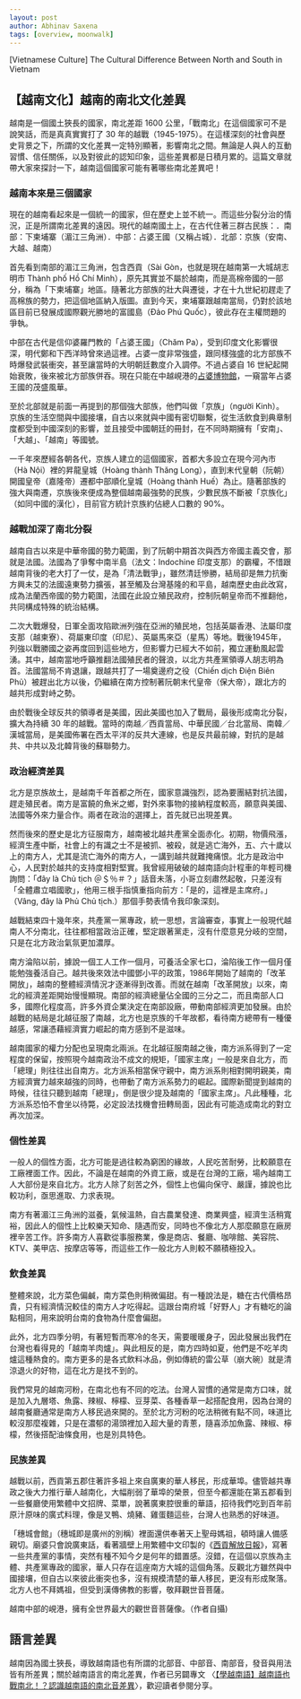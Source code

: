 ```yaml
---
layout: post
author: Abhinav Saxena
tags: [overview, moonwalk]
---
```


[Vietnamese Culture] The Cultural Difference Between North and South in Vietnam

## 【越南文化】越南的南北文化差異

越南是一個國土狹長的國家，南北差距 1600 公里，「戰南北」在這個國家可不是說笑話，而是真真實實打了 30 年的越戰（1945-1975）。在這樣深刻的社會與歷史背景之下，所謂的文化差異一定特別顯著，影響南北之間。無論是人與人的互動習慣、信任關係，以及對彼此的認知印象，這些差異都是日積月累的。這篇文章就帶大家來探討一下，越南這個國家可能有著哪些南北差異吧！

### 越南本來是三個國家

現在的越南看起來是一個統一的國家，但在歷史上並不統一。而這些分裂分治的情況，正是所謂南北差異的遠因。現代的越南國土上，在古代住著三群古民族：．南部：下柬埔寨（湄江三角洲）．中部：占婆王國（又稱占城）．北部：京族（安南、大越、越南）

首先看到南部的湄江三角洲，包含西貢（Sài Gòn，也就是現在越南第一大城胡志明市 Thành phố Hồ Chí Minh），原先其實並不屬於越南，而是高棉帝國的一部分，稱為「下柬埔寨」地區。隨著北方部族的壯大與遷徙，才在十九世紀初趕走了高棉族的勢力，把這個地區納入版圖。直到今天，柬埔寨跟越南當局，仍對於該地區目前已發展成國際觀光勝地的富國島（Đảo Phú Quốc），彼此存在主權問題的爭執。

中部在古代是信仰婆羅門教的「占婆王國」（Chăm Pa），受到印度文化影響很深，明代鄭和下西洋時曾來過這裡。占婆一度非常強盛，跟同樣強盛的北方部族不時爆發武裝衝突，甚至讓當時的大明朝廷數度介入調停。不過占婆自 16 世紀起開始衰敗，後來被北方部族併吞。現在只能在中越峴港的[占婆博物館](http://chammuseum.vn/)，一窺當年占婆王國的茂盛風華。

至於北部就是前面一再提到的那個強大部族，他們叫做「京族」（người Kinh）。京族的生活空間與中國接壤，自古以來就與中國有密切聯繫，從生活飲食到典章制度都受到中國深刻的影響，並且接受中國朝廷的冊封，在不同時期擁有「安南」、「大越」、「越南」等國號。

一千年來歷經各朝各代，京族人建立的這個國家，首都大多設立在現今河內市（Hà Nội）裡的昇龍皇城（Hoàng thành Thăng Long），直到末代皇朝（阮朝）開國皇帝（嘉隆帝）遷都中部順化皇城（Hoàng thành Huế）為止。隨著部族的強大與南遷，京族後來便成為整個越南最強勢的民族，少數民族不斷被「京族化」（如同中國的漢化），目前官方統計京族約佔總人口數的 90%。

### 越戰加深了南北分裂

越南自古以來是中華帝國的勢力範圍，到了阮朝中期首次與西方帝國主義交會，那就是法國。法國為了爭奪中南半島（法文：Indochine 印度支那）的霸權，不惜跟越南背後的老大打了一仗，是為「清法戰爭」，雖然清廷慘勝，結局卻是無力抗衡方興未艾的法國遠東勢力擴張，甚至觸及台灣基隆的和平島，越南歷史由此改寫，成為法蘭西帝國的勢力範圍，法國在此設立殖民政府，控制阮朝皇帝而不推翻他，共同構成特殊的統治結構。

二次大戰爆發，日軍全面攻陷歐洲列強在亞洲的殖民地，包括英屬香港、法屬印度支那（越柬寮）、荷屬東印度（印尼）、英屬馬來亞（星馬）等地。戰後1945年，列強以戰勝國之姿再度回到這些地方，但影響力已經大不如前，獨立運動風起雲湧。其中，越南當地呼籲推翻法國殖民者的聲浪，以北方共產黨領導人胡志明為首。法國當局不肯退讓，跟越共打了一場奠邊府之役（Chiến dịch Điện Biên Phủ）被趕出北方以後，仍繼續在南方控制著阮朝末代皇帝（保大帝），跟北方的越共形成對峙之勢。

由於戰後全球反共的領導者是美國，因此美國也加入了戰局，最後形成南北分裂，擴大為持續 30 年的越戰。當時的南越／西貢當局、中華民國／台北當局、南韓／漢城當局，是美國佈署在西太平洋的反共大連線，也是反共最前線，對抗的是越共、中共以及北韓背後的蘇聯勢力。

### 政治經濟差異

北方是京族故土，是越南千年首都之所在，國家意識強烈，認為要團結對抗法國，趕走殖民者。南方是富饒的魚米之鄉，對外來事物的接納程度較高，願意與美國、法國等外來力量合作。兩者在政治的選擇上，首先就已出現差異。

然而後來的歷史是北方征服南方，越南被北越共產黨全面赤化。初期，物價飛漲，經濟生產中斷，社會上的有識之士不是被抓、被殺，就是逃亡海外，五、六十歲以上的南方人，尤其是流亡海外的南方人，一講到越共就難掩痛恨。北方是政治中心，人民對於越共的支持度相對堅實。我曾經用破破的越南語向計程車的年輕司機詢問：「đây là Chủ tịch ＠＄％＃？」話音未落，小哥立刻肅然起敬，只差沒有「全體肅立唱國歌」，他用三根手指慎重指向前方：「是的，這裡是主席府。」（Vâng, đây là Phủ Chủ tịch.）那個手勢表情令我印象深刻。

越戰結束四十幾年來，共產黨一黨專政，統一思想，言論審查，事實上一般現代越南人不分南北，往往都相當政治正確，堅定跟著黨走，沒有什麼意見分岐的空間，只是在北方政治氣氛更加濃厚。

南方淪陷以前，據說一個工人工作一個月，可養活全家七口，淪陷後工作一個月僅能勉強養活自己。越共後來效法中國鄧小平的政策，1986年開始了越南的「改革開放」，越南的整體經濟情況才逐漸得到改善。而就在越南「改革開放」以來，南北的經濟差距開始慢慢顯現。南部的經濟總量佔全國的三分之二，而且南部人口多，國際化程度高，許多外資企業決定在南部設廠，帶動南部經濟更加發展。由於越戰的結局是北越征服了南越，北方也是京族的千年故都，看待南方總帶有一種優越感，常讓憑藉經濟實力崛起的南方感到不是滋味。

越南國家的權力分配也呈現南北兩派。在北越征服南越之後，南方派系得到了一定程度的保留，按照現今越南政治不成文的規矩，「國家主席」一般是來自北方，而「總理」則往往出自南方。北方派系相當保守親中，南方派系則相對開明親美，南方經濟實力越來越強的同時，也帶動了南方派系勢力的崛起。國際新聞提到越南的時候，往往只聽到越南「總理」，倒是很少提及越南的「國家主席」。凡此種種，北方派系恐怕不會坐以待斃，必定設法找機會扭轉局面，因此有可能造成南北的對立再次加深。

### 個性差異

一般人的個性方面，北方可能是過往較為窮困的緣故，人民吃苦耐勞，比較願意在工廠裡面工作。因此，不論是在越南的外資工廠，或是在台灣的工廠，場內越南工人大部份是來自北方。北方人除了刻苦之外，個性上也偏向保守、嚴謹，據說也比較功利，亟思進取、力求表現。

南方有著湄江三角洲的滋養，氣候溫熱，自古農業發達、商業興盛，經濟生活稍寬裕，因此人的個性上比較樂天知命、隨遇而安，同時也不像北方人那麼願意在廠房裡辛苦工作。許多南方人喜歡從事服務業，像是商店、餐廳、咖啡館、美容院、KTV、美甲店、按摩店等等，而這些工作一般北方人則較不願積極投入。

### 飲食差異

整體來說，北方菜色偏鹹，南方菜色則稍微偏甜。有一種說法是，糖在古代價格昂貴，只有經濟情況較佳的南方人才吃得起。這跟台南府城「好野人」才有糖吃的論點相同，用來說明台南的食物為什麼會偏甜。

此外，北方四季分明，有著短暫而寒冷的冬天，需要暖暖身子，因此發展出我們在台灣也看得見的「越南羊肉爐」。與此相反的是，南方四時如夏，他們是不吃羊肉爐這種熱食的。南方更多的是各式飲料冰品，例如傳統的雷公草（崩大碗）就是清涼退火的好物，這在北方是找不到的。

我們常見的越南河粉，在南北也有不同的吃法。台灣人習慣的通常是南方口味，就是加入九層塔、魚露、辣椒、檸檬、豆芽菜、各種香草一起搭配食用，因為台灣的越南餐廳通常是南方人移民過來開的。至於北方河粉的吃法稍微有點不同，味道比較沒那麼複雜，只是在濃郁的湯頭裡加入超大量的青蔥，隨喜添加魚露、辣椒、檸檬，然後搭配油條食用，也是別具特色。

### 民族差異

越戰以前，西貢第五郡住著許多祖上來自廣東的華人移民，形成華埠。儘管越共專政之後大力推行華人越南化，大幅削弱了華埠的榮景，但至今都還能在第五郡看到一些餐廳使用繁體中文招牌、菜單，說著廣東腔很重的華語，招待我們吃到百年前原汁原味的廣式料理，像是叉鴨、燒豬、雞蛋麵這些，台灣人也熟悉的好味道。

「穗城會館」（穗城即是廣州的別稱）裡面還供奉著天上聖母媽祖，頓時讓人備感親切。廟婆只會說廣東話，看著牆壁上用繁體中文印製的《[西貢解放日報](https://cn.sggp.org.vn/)》，寫著一些共產黨的事情，突然有種不知今夕是何年的錯置感。沒錯，在這個以京族為主體、共產黨專政的國家，華人只存在這座南方大城的這個角落。反觀北方雖然與中國接壤，但自古以來彼此衝突也多，沒有規模清楚的華人移民，更沒有形成聚落。北方人也不拜媽祖，但受到漢傳佛教的影響，敬拜觀世音菩薩。

越南中部的峴港，擁有全世界最大的觀世音菩薩像。（作者自攝)

## 語言差異

越南因為國土狹長，導致越南語也有所謂的北部音、中部音、南部音，發音與用法皆有所差異；關於越南語言的南北差異，作者已另闢專文 〈[【學越南語】越南語也戰南北！？認識越南語的南北音差異](https://ai.glossika.com/zh-tw/blog/differences-between-southern-and-northern-vietnamese?utm_source=zt_in_blog&utm_medium=the-differences-between-northern-and-southern-vietnam)〉，歡迎讀者參閱分享。